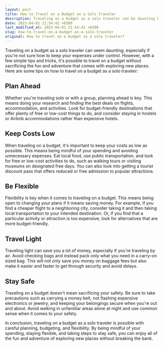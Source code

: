 ```yaml
---
layout: post
title: How to Travel on a Budget as a Solo Traveler
description: Traveling on a budget as a solo traveler can be daunting but with these tips and tricks, it can be done without sacrificing the fun and adventure.
date: 2023-04-01 21:54:42 +0300
last_modified_at: 2023-04-01 21:54:42 +0300
slug: how-to-travel-on-a-budget-as-a-solo-traveler
original: How to travel on a budget as a solo traveler?
---
```

Traveling on a budget as a solo traveler can seem daunting, especially if you're not sure how to keep your expenses under control. However, with a few simple tips and tricks, it's possible to travel on a budget without sacrificing the fun and adventure that comes with exploring new places. Here are some tips on how to travel on a budget as a solo traveler:

## Plan Ahead

Whether you're traveling solo or with a group, planning ahead is key. This means doing your research and finding the best deals on flights, accommodation, and activities. Look for budget-friendly destinations that offer plenty of free or low-cost things to do, and consider staying in hostels or Airbnb accommodations rather than expensive hotels.

## Keep Costs Low

When traveling on a budget, it's important to keep your costs as low as possible. This means being mindful of your spending and avoiding unnecessary expenses. Eat local food, use public transportation, and look for free or low-cost activities to do, such as walking tours or visiting museums on designated free days. You can also look into getting a tourist discount pass that offers reduced or free admission to popular attractions.

## Be Flexible

Flexibility is key when it comes to traveling on a budget. This means being open to changing your plans if it means saving money. For example, if you find a cheaper flight to a neighboring city, consider taking it and then taking local transportation to your intended destination. Or, if you find that a particular activity or attraction is too expensive, look for alternatives that are more budget-friendly.

## Travel Light

Traveling light can save you a lot of money, especially if you're traveling by air. Avoid checking bags and instead pack only what you need in a carry-on sized bag. This will not only save you money on baggage fees but also make it easier and faster to get through security and avoid delays.

## Stay Safe

Traveling on a budget doesn't mean sacrificing your safety. Be sure to take precautions such as carrying a money belt, not flashing expensive electronics or jewelry, and keeping your belongings secure when you're out and about. Avoid walking in unfamiliar areas alone at night and use common sense when it comes to your safety.

In conclusion, traveling on a budget as a solo traveler is possible with careful planning, budgeting, and flexibility. By being mindful of your spending, staying flexible, and taking steps to stay safe, you can enjoy all of the fun and adventure of exploring new places without breaking the bank.